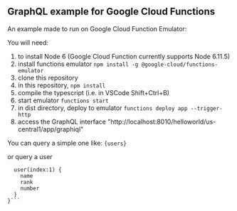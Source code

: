 ## GraphQL example for Google Cloud Functions





An example made to run on Google Cloud Function Emulator:

You will need:

1. to install Node 6 (Google Cloud Function currently supports Node 6.11.5)
2. install functions emulator `npm install -g @google-cloud/functions-emulator`
3. clone this repository
4. in this repository, `npm install`
5. compile the typescript (i.e. in VSCode Shift+Ctrl+B)
6. start emulator `functions start`
6. in dist directory, deploy to emulator `functions deploy app --trigger-http`
7. access the GraphQL interface "http://localhost:8010/helloworld/us-central1/app/graphiql"


You can query a simple one like:
```{users}```


or query a user

```query{
  user(index:1) {
    name
    rank
    number
  }
}```